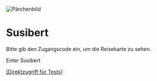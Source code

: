 ![Pärchenbild](https://susio.site/uploads/couple.jpg)

# Susibert

Bitte gib den Zugangscode ein, um die Reisekarte zu sehen.

Enter Susibert

[\[Direktzugriff für Tests\]](https://susio.site/login-check?code=suuuu)